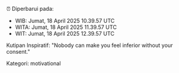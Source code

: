 ⏰ Diperbarui pada:
- WIB: Jumat, 18 April 2025 10.39.57 UTC
- WITA: Jumat, 18 April 2025 11.39.57 UTC
- WIT: Jumat, 18 April 2025 12.39.57 UTC

Kutipan Inspiratif:
"Nobody can make you feel inferior without your consent."


Kategori: motivational

